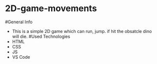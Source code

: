 # 2D-game-movements
#General Info
* This is a simple 2D game which can run, jump. if hit the obsatcle dino will die.
#Used Technologies
* HTML
* CSS
* JS
* VS Code
